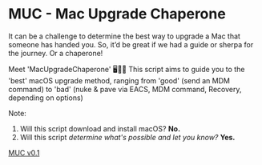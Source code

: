 # MUC - Mac Upgrade Chaperone

It can be a challenge to determine the best way to upgrade a Mac that someone has handed you. 
So, it’d be great if we had a guide or sherpa for the journey. Or a chaperone!

Meet 'MacUpgradeChaperone' 🖥️🤵‍♂️ 
This script aims to guide you to the 'best' macOS upgrade method, ranging from 'good' (send an MDM command) to 'bad' (nuke & pave via EACS, MDM command, Recovery, depending on options)

Note:
1. Will this script download and install macOS? **No.**
2. Will this script *determine what's possible and let you know?* **Yes.**

[MUC v0.1](https://github.com/stumcd/muc/blob/25dcc8e15e5e6ace575dd85bad9b6e507322aba4/macupdatechaperone-0.1.sh)
